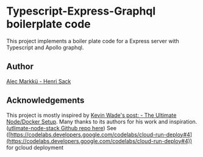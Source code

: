 # Typescript-Express-Graphql boilerplate code

This project implements a boiler plate code for a Express server with Typescript and Apollo graphql.

## Author

[Alec Markkü - Henri Sack](https://github.com/orgs/brentsys)

## Acknowledgements

This project is mostly inspired by [Kevin Wade's post: - The Ultimate Node/Docker Setup](https://kevinwwwade.medium.com/the-ultimate-node-docker-setup-step-by-step-2023-update-4fd9dd8be48b).
Many thanks to its authors for his work and inspiration.  ([utlimate-node-stack Github repo here](https://github.com/mrwade/ultimate-node-stack))
See ([https://codelabs.developers.google.com/codelabs/cloud-run-deploy#4](https://codelabs.developers.google.com/codelabs/cloud-run-deploy#4)) for gcloud deployment
